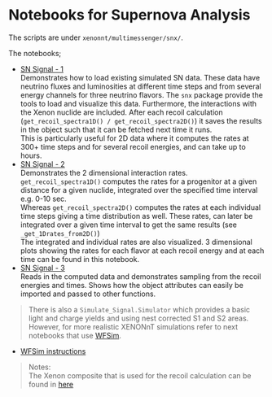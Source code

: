 # Notebooks for Supernova Analysis

The scripts are under `xenonnt/multimessenger/snx/`. 

The notebooks;
- [SN Signal - 1](Supernova_Signal-1.ipynb) <br>
Demonstrates how to load existing simulated SN data. These data have neutrino fluxes and luminosities at different 
time steps and from several energy channels for three neutrino flavors. 
The `snx` package provide the tools to load and visualize this data. Furthermore, the interactions with the Xenon nuclide are included.
After each recoil calculation (`get_recoil_spectra1D() / get_recoil_spectra2D()`) it saves the results in the object such that it can  be fetched next time it runs. <br> This is particularly useful for 2D data where it computes the rates at 300+ time steps and for several recoil energies, and can take up to hours.
- [SN Signal - 2](Supernova_Signal-2.ipynb) <br>
Demonstrates the 2 dimensional interaction rates. 
`get_recoil_spectra1D()` computes the rates for a progenitor at a given distance for a given nuclide, integrated over the specified time interval e.g. 0-10 sec. 
<br> Whereas `get_recoil_spectra2D()` computes the rates at each individual time steps giving a time distribution as well. 
These rates, can later be integrated over a given time interval to get the same results (see `_get_1Drates_from2D()`) <br>
The integrated and individual rates are also visualized. 3 dimensional plots showing the rates for each flavor at each recoil energy and at each time can be found in this notebook.
- [SN Signal - 3](Supernova_Signal-3.ipynb) <br>
Reads in the computed data and demonstrates sampling from the recoil energies and times. Shows how the object attributes can easily be imported and passed to other functions.
> There is also a `Simulate_Signal.Simulator` which provides a basic light and charge yields and using nest corrected S1 and S2 areas. 
> However, for more realistic XENONnT simulations refer to next notebooks that use [WFSim](https://github.com/XENONnT/WFSim).

- [WFSim instructions](.)



> Notes: <br>
> The Xenon composite that is used for the recoil calculation can be found in [here](../snx/constants.py)